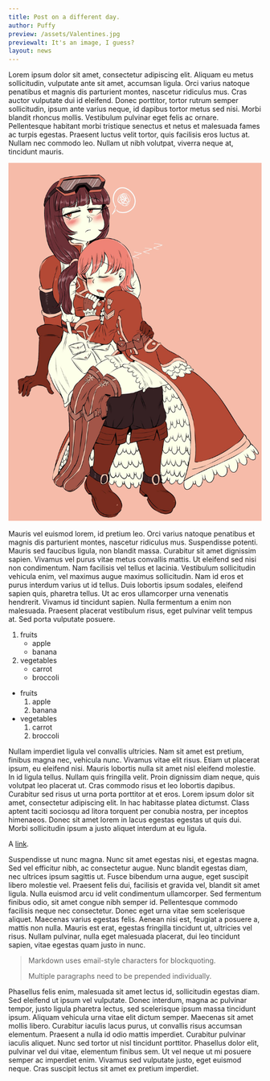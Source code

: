 ```yaml
---
title: Post on a different day.
author: Puffy
preview: /assets/Valentines.jpg
previewalt: It's an image, I guess?
layout: news
---
```

Lorem ipsum dolor sit amet, consectetur adipiscing elit. Aliquam eu metus sollicitudin, vulputate ante sit amet, accumsan ligula. Orci varius natoque penatibus et magnis dis parturient montes, nascetur ridiculus mus. Cras auctor vulputate dui id eleifend. Donec porttitor, tortor rutrum semper sollicitudin, ipsum ante varius neque, id dapibus tortor metus sed nisi. Morbi blandit rhoncus mollis. Vestibulum pulvinar eget felis ac ornare. Pellentesque habitant morbi tristique senectus et netus et malesuada fames ac turpis egestas. Praesent luctus velit tortor, quis facilisis eros luctus at. Nullam nec commodo leo. Nullam ut nibh volutpat, viverra neque at, tincidunt mauris.

![Image](/assets/Valentines.jpg "Valentines Day")

Mauris vel euismod lorem, id pretium leo. Orci varius natoque penatibus et magnis dis parturient montes, nascetur ridiculus mus. Suspendisse potenti. Mauris sed faucibus ligula, non blandit massa. Curabitur sit amet dignissim sapien. Vivamus vel purus vitae metus convallis mattis. Ut eleifend sed nisi non condimentum. Nam facilisis vel tellus et lacinia. Vestibulum sollicitudin vehicula enim, vel maximus augue maximus sollicitudin. Nam id eros et purus interdum varius ut id tellus. Duis lobortis ipsum sodales, eleifend sapien quis, pharetra tellus. Ut ac eros ullamcorper urna venenatis hendrerit. Vivamus id tincidunt sapien. Nulla fermentum a enim non malesuada. Praesent placerat vestibulum risus, eget pulvinar velit tempus at. Sed porta vulputate posuere.

1. fruits
   * apple
   * banana
2. vegetables
   - carrot
   - broccoli

* fruits
   1. apple
   2. banana
* vegetables
   1. carrot
   2. broccoli

Nullam imperdiet ligula vel convallis ultricies. Nam sit amet est pretium, finibus magna nec, vehicula nunc. Vivamus vitae elit risus. Etiam ut placerat ipsum, eu eleifend nisi. Mauris lobortis nulla sit amet nisl eleifend molestie. In id ligula tellus. Nullam quis fringilla velit. Proin dignissim diam neque, quis volutpat leo placerat ut. Cras commodo risus et leo lobortis dapibus. Curabitur sed risus ut urna porta porttitor at et eros. Lorem ipsum dolor sit amet, consectetur adipiscing elit. In hac habitasse platea dictumst. Class aptent taciti sociosqu ad litora torquent per conubia nostra, per inceptos himenaeos. Donec sit amet lorem in lacus egestas egestas ut quis dui. Morbi sollicitudin ipsum a justo aliquet interdum at eu ligula.

A [link](http://example.com).

Suspendisse ut nunc magna. Nunc sit amet egestas nisi, et egestas magna. Sed vel efficitur nibh, ac consectetur augue. Nunc blandit egestas diam, nec ultrices ipsum sagittis ut. Fusce bibendum urna augue, eget suscipit libero molestie vel. Praesent felis dui, facilisis et gravida vel, blandit sit amet ligula. Nulla euismod arcu id velit condimentum ullamcorper. Sed fermentum finibus odio, sit amet congue nibh semper id. Pellentesque commodo facilisis neque nec consectetur. Donec eget urna vitae sem scelerisque aliquet. Maecenas varius egestas felis. Aenean nisi est, feugiat a posuere a, mattis non nulla. Mauris est erat, egestas fringilla tincidunt ut, ultricies vel risus. Nullam pulvinar, nulla eget malesuada placerat, dui leo tincidunt sapien, vitae egestas quam justo in nunc.

> Markdown uses email-style
characters for blockquoting.
>
> Multiple paragraphs need to be prepended individually.

Phasellus felis enim, malesuada sit amet lectus id, sollicitudin egestas diam. Sed eleifend ut ipsum vel vulputate. Donec interdum, magna ac pulvinar tempor, justo ligula pharetra lectus, sed scelerisque ipsum massa tincidunt ipsum. Aliquam vehicula urna vitae elit dictum semper. Maecenas sit amet mollis libero. Curabitur iaculis lacus purus, ut convallis risus accumsan elementum. Praesent a nulla id odio mattis imperdiet. Curabitur pulvinar iaculis aliquet. Nunc sed tortor ut nisl tincidunt porttitor. Phasellus dolor elit, pulvinar vel dui vitae, elementum finibus sem. Ut vel neque ut mi posuere semper ac imperdiet enim. Vivamus sed vulputate justo, eget euismod neque. Cras suscipit lectus sit amet ex pretium imperdiet. 
